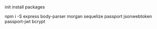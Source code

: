 init install packages

npm i -S express body-parser morgan sequelize passport jsonwebtoken passport-jwt bcrypt

